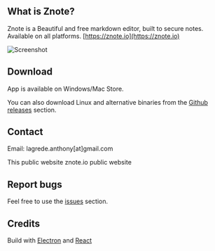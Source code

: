 ## What is Znote?
Znote is a Beautiful and free markdown editor, built to secure notes.
Available on all platforms.
[https://znote.io](https://znote.io)

![Screenshot](https://github.com/alagrede/znote-app/blob/master/screenshot-github.png)

## Download
App is available on Windows/Mac Store.

You can also download Linux and alternative binaries from the [Github releases](https://github.com/alagrede/znote-app/releases) section.

## Contact
Email: lagrede.anthony[at]gmail.com

This public website
znote.io public website

## Report bugs
Feel free to use the [issues](https://github.com/alagrede/znote-app/issues) section.

## Credits
Build with [Electron](electronjs.org) and [React](https://fr.reactjs.org/)

